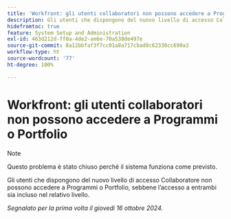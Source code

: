 ```yaml
---
title: 'Workfront: gli utenti collaboratori non possono accedere a Programmi o Portfolio'
description: Gli utenti che dispongono del nuovo livello di accesso Collaboratore non possono accedere a Programmi o Portfolio, sebbene l’accesso a entrambi sia incluso nel relativo livello.
hidefromtoc: true
feature: System Setup and Administration
exl-id: 463d212d-ff0a-4de2-ae6e-70a538de497e
source-git-commit: 8a12bbfaf3f7cc01a8a717cbad8c62330cc690a3
workflow-type: ht
source-wordcount: '77'
ht-degree: 100%

---
```


# Workfront: gli utenti collaboratori non possono accedere a Programmi o Portfolio

>[!NOTE]
>
>Questo problema è stato chiuso perché il sistema funziona come previsto.

Gli utenti che dispongono del nuovo livello di accesso Collaboratore non possono accedere a Programmi o Portfolio, sebbene l’accesso a entrambi sia incluso nel relativo livello.

_Segnalato per la prima volta il giovedì 16 ottobre 2024._
